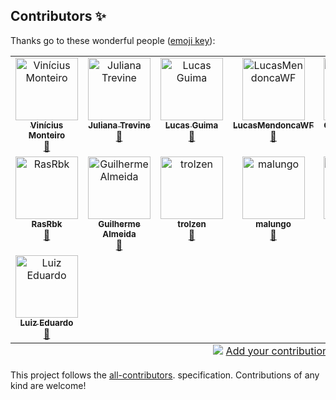 ## Contributors ✨

Thanks go to these wonderful people ([emoji key](https://allcontributors.org/docs/en/emoji-key)):

<!-- ALL-CONTRIBUTORS-LIST:START - Do not remove or modify this section -->
<!-- prettier-ignore-start -->
<!-- markdownlint-disable -->
<table>
  <tbody>
    <tr>
      <td align="center" valign="top" width="14.28%"><a href="https://github.com/vinicivs-monteiro"><img src="https://avatars.githubusercontent.com/u/1107639?v=4?s=100" width="100px;" alt="Vinícius Monteiro"/><br /><sub><b>Vinícius Monteiro</b></sub></a><br /><a href="https://github.com/okfn-brasil/querido-diario-frontend/commits?author=vinicivs-monteiro" title="Documentation">📖</a></td>
      <td align="center" valign="top" width="14.28%"><a href="https://github.com/trevineju"><img src="https://avatars.githubusercontent.com/u/44185775?v=4?s=100" width="100px;" alt="Juliana Trevine"/><br /><sub><b>Juliana Trevine</b></sub></a><br /><a href="https://github.com/okfn-brasil/querido-diario-frontend/commits?author=trevineju" title="Documentation">📖</a></td>
      <td align="center" valign="top" width="14.28%"><a href="https://www.linkedin.com/in/lucasguima"><img src="https://avatars.githubusercontent.com/u/1562097?v=4?s=100" width="100px;" alt="Lucas Guima"/><br /><sub><b>Lucas Guima</b></sub></a><br /><a href="https://github.com/okfn-brasil/querido-diario-frontend/commits?author=lguima" title="Documentation">📖</a></td>
      <td align="center" valign="top" width="14.28%"><a href="https://github.com/LucasMendoncaWF"><img src="https://avatars.githubusercontent.com/u/43712801?v=4?s=100" width="100px;" alt="LucasMendoncaWF"/><br /><sub><b>LucasMendoncaWF</b></sub></a><br /><a href="https://github.com/okfn-brasil/querido-diario-frontend/commits?author=LucasMendoncaWF" title="Documentation">📖</a></td>
      <td align="center" valign="top" width="14.28%"><a href="https://github.com/ogecece"><img src="https://avatars.githubusercontent.com/u/26327506?v=4?s=100" width="100px;" alt="Giulio Carvalho"/><br /><sub><b>Giulio Carvalho</b></sub></a><br /><a href="https://github.com/okfn-brasil/querido-diario-frontend/commits?author=ogecece" title="Documentation">📖</a></td>
      <td align="center" valign="top" width="14.28%"><a href="https://github.com/ArianeCamilo"><img src="https://avatars.githubusercontent.com/u/32268301?v=4?s=100" width="100px;" alt="Ariane Camilo"/><br /><sub><b>Ariane Camilo</b></sub></a><br /><a href="https://github.com/okfn-brasil/querido-diario-frontend/commits?author=ArianeCamilo" title="Documentation">📖</a></td>
      <td align="center" valign="top" width="14.28%"><a href="https://github.com/tigreped"><img src="https://avatars.githubusercontent.com/u/1479330?v=4?s=100" width="100px;" alt="Pedro Guimarães"/><br /><sub><b>Pedro Guimarães</b></sub></a><br /><a href="https://github.com/okfn-brasil/querido-diario-frontend/commits?author=tigreped" title="Documentation">📖</a></td>
    </tr>
    <tr>
      <td align="center" valign="top" width="14.28%"><a href="https://ok.org.br/"><img src="https://avatars.githubusercontent.com/u/92368456?v=4?s=100" width="100px;" alt="RasRbk"/><br /><sub><b>RasRbk</b></sub></a><br /><a href="https://github.com/okfn-brasil/querido-diario-frontend/commits?author=rasrbk" title="Documentation">📖</a></td>
      <td align="center" valign="top" width="14.28%"><a href="https://github.com/guicalmeida"><img src="https://avatars.githubusercontent.com/u/60672629?v=4?s=100" width="100px;" alt="Guilherme Almeida"/><br /><sub><b>Guilherme Almeida</b></sub></a><br /><a href="https://github.com/okfn-brasil/querido-diario-frontend/commits?author=guicalmeida" title="Documentation">📖</a></td>
      <td align="center" valign="top" width="14.28%"><a href="https://github.com/trolzen"><img src="https://avatars.githubusercontent.com/u/731584?v=4?s=100" width="100px;" alt="trolzen"/><br /><sub><b>trolzen</b></sub></a><br /><a href="https://github.com/okfn-brasil/querido-diario-frontend/commits?author=trolzen" title="Documentation">📖</a></td>
      <td align="center" valign="top" width="14.28%"><a href="https://github.com/malungo"><img src="https://avatars.githubusercontent.com/u/28476?v=4?s=100" width="100px;" alt="malungo"/><br /><sub><b>malungo</b></sub></a><br /><a href="https://github.com/okfn-brasil/querido-diario-frontend/commits?author=malungo" title="Documentation">📖</a></td>
      <td align="center" valign="top" width="14.28%"><a href="https://lucalves.github.io/"><img src="https://avatars.githubusercontent.com/u/17712401?v=4?s=100" width="100px;" alt="Lucas Alves"/><br /><sub><b>Lucas Alves</b></sub></a><br /><a href="https://github.com/okfn-brasil/querido-diario-frontend/commits?author=lucalves" title="Documentation">📖</a></td>
      <td align="center" valign="top" width="14.28%"><a href="https://github.com/sergiomario"><img src="https://avatars.githubusercontent.com/u/2698516?v=4?s=100" width="100px;" alt="Mário Sérgio"/><br /><sub><b>Mário Sérgio</b></sub></a><br /><a href="https://github.com/okfn-brasil/querido-diario-frontend/commits?author=sergiomario" title="Documentation">📖</a></td>
      <td align="center" valign="top" width="14.28%"><a href="https://www.linkedin.com/in/renatosiqueira/"><img src="https://avatars.githubusercontent.com/u/30542215?v=4?s=100" width="100px;" alt="Renato Siqueira"/><br /><sub><b>Renato Siqueira</b></sub></a><br /><a href="https://github.com/okfn-brasil/querido-diario-frontend/commits?author=RenatoSiqueira" title="Documentation">📖</a></td>
    </tr>
    <tr>
      <td align="center" valign="top" width="14.28%"><a href="https://github.com/Winzen"><img src="https://avatars.githubusercontent.com/u/94500122?v=4?s=100" width="100px;" alt="Luiz Eduardo"/><br /><sub><b>Luiz Eduardo</b></sub></a><br /><a href="https://github.com/okfn-brasil/querido-diario-frontend/commits?author=Winzen" title="Documentation">📖</a></td>
    </tr>
  </tbody>
  <tfoot>
    <tr>
      <td align="center" size="13px" colspan="7">
        <img src="https://raw.githubusercontent.com/all-contributors/all-contributors-cli/1b8533af435da9854653492b1327a23a4dbd0a10/assets/logo-small.svg">
          <a href="https://all-contributors.js.org/docs/en/bot/usage">Add your contributions</a>
        </img>
      </td>
    </tr>
  </tfoot>
</table>

<!-- markdownlint-restore -->
<!-- prettier-ignore-end -->

<!-- ALL-CONTRIBUTORS-LIST:END -->
This project follows the [all-contributors](https://github.com/all-contributors/all-contributors). specification. Contributions of any kind are welcome!

